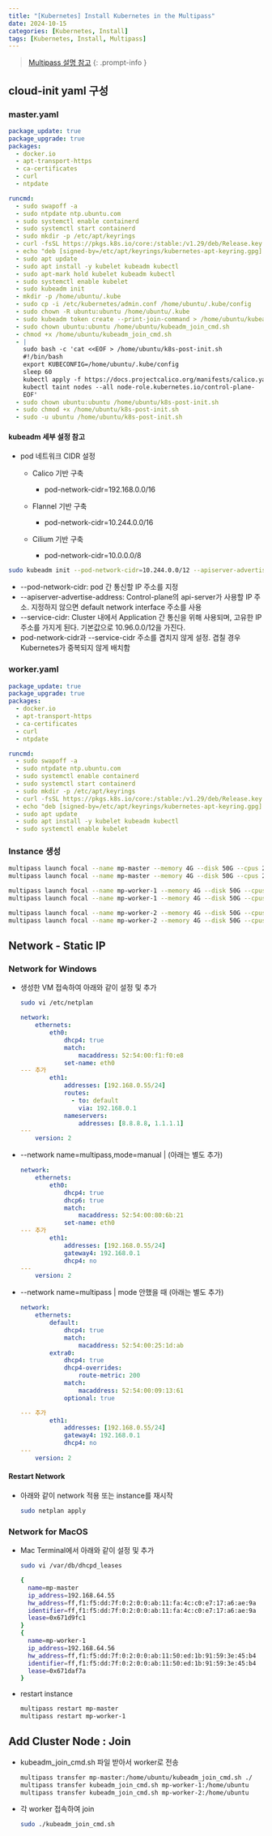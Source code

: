```yaml
---
title: "[Kubernetes] Install Kubernetes in the Multipass"
date: 2024-10-15
categories: [Kubernetes, Install]
tags: [Kubernetes, Install, Multipass]
---
```


> [Multipass 설명 참고](https://kyungryeol-yoon.github.io/posts/multipass/)
{: .prompt-info }

## cloud-init yaml 구성

### master.yaml

```yaml
package_update: true
package_upgrade: true
packages:
  - docker.io
  - apt-transport-https
  - ca-certificates
  - curl
  - ntpdate

runcmd:
  - sudo swapoff -a
  - sudo ntpdate ntp.ubuntu.com
  - sudo systemctl enable containerd
  - sudo systemctl start containerd
  - sudo mkdir -p /etc/apt/keyrings
  - curl -fsSL https://pkgs.k8s.io/core:/stable:/v1.29/deb/Release.key | sudo gpg --dearmor -o /etc/apt/keyrings/kubernetes-apt-keyring.gpg
  - echo "deb [signed-by=/etc/apt/keyrings/kubernetes-apt-keyring.gpg] https://pkgs.k8s.io/core:/stable:/v1.29/deb/ /" | sudo tee /etc/apt/sources.list.d/kubernetes.list
  - sudo apt update
  - sudo apt install -y kubelet kubeadm kubectl
  - sudo apt-mark hold kubelet kubeadm kubectl
  - sudo systemctl enable kubelet
  - sudo kubeadm init
  - mkdir -p /home/ubuntu/.kube
  - sudo cp -i /etc/kubernetes/admin.conf /home/ubuntu/.kube/config
  - sudo chown -R ubuntu:ubuntu /home/ubuntu/.kube
  - sudo kubeadm token create --print-join-command > /home/ubuntu/kubeadm_join_cmd.sh
  - sudo chown ubuntu:ubuntu /home/ubuntu/kubeadm_join_cmd.sh
  - chmod +x /home/ubuntu/kubeadm_join_cmd.sh
  - |
    sudo bash -c 'cat <<EOF > /home/ubuntu/k8s-post-init.sh
    #!/bin/bash
    export KUBECONFIG=/home/ubuntu/.kube/config
    sleep 60
    kubectl apply -f https://docs.projectcalico.org/manifests/calico.yaml
    kubectl taint nodes --all node-role.kubernetes.io/control-plane-
    EOF'
  - sudo chown ubuntu:ubuntu /home/ubuntu/k8s-post-init.sh
  - sudo chmod +x /home/ubuntu/k8s-post-init.sh
  - sudo -u ubuntu /home/ubuntu/k8s-post-init.sh
```

#### kubeadm 세부 설정 참고

- pod 네트워크 CIDR 설정
  - Calico 기반 구축
    - pod-network-cidr=192.168.0.0/16

  - Flannel 기반 구축
    - pod-network-cidr=10.244.0.0/16

  - Cilium 기반 구축
    - pod-network-cidr=10.0.0.0/8

```bash
sudo kubeadm init --pod-network-cidr=10.244.0.0/12 --apiserver-advertise-address=192.168.0.55
```

- --pod-network-cidr: pod 간 통신할 IP 주소를 지정
- --apiserver-advertise-address: Control-plane의 api-server가 사용할 IP 주소. 지정하지 않으면 default network interface 주소를 사용
- --service-cidr: Cluster 내에서 Application 간 통신을 위해 사용되며, 고유한 IP 주소를 가지게 된다. 기본값으로 10.96.0.0/12을 가진다.
- pod-network-cidr과 --service-cidr 주소를 겹치지 않게 설정. 겹칠 경우 Kubernetes가 중복되지 않게 배치함

### worker.yaml

```yaml
package_update: true
package_upgrade: true
packages:
  - docker.io
  - apt-transport-https
  - ca-certificates
  - curl
  - ntpdate

runcmd:
  - sudo swapoff -a
  - sudo ntpdate ntp.ubuntu.com
  - sudo systemctl enable containerd
  - sudo systemctl start containerd
  - sudo mkdir -p /etc/apt/keyrings
  - curl -fsSL https://pkgs.k8s.io/core:/stable:/v1.29/deb/Release.key | sudo gpg --dearmor -o /etc/apt/keyrings/kubernetes-apt-keyring.gpg
  - echo "deb [signed-by=/etc/apt/keyrings/kubernetes-apt-keyring.gpg] https://pkgs.k8s.io/core:/stable:/v1.29/deb/ /" | sudo tee /etc/apt/sources.list.d/kubernetes.list
  - sudo apt update
  - sudo apt install -y kubelet kubeadm kubectl
  - sudo systemctl enable kubelet
```

### Instance 생성

```bash
multipass launch focal --name mp-master --memory 4G --disk 50G --cpus 2 --cloud-init mp-master.yaml
multipass launch focal --name mp-master --memory 4G --disk 50G --cpus 2 --network name=multipass,mode=manual

multipass launch focal --name mp-worker-1 --memory 4G --disk 50G --cpus 2 --cloud-init mp-worker.yaml
multipass launch focal --name mp-worker-1 --memory 4G --disk 50G --cpus 2 --network name=multipass,mode=manual

multipass launch focal --name mp-worker-2 --memory 4G --disk 50G --cpus 2 --cloud-init mp-worker.yaml
multipass launch focal --name mp-worker-2 --memory 4G --disk 50G --cpus 2 --network name=multipass,mode=manual
```

## Network - Static IP

### Network for Windows

- 생성한 VM 접속하여 아래와 같이 설정 및 추가
  ```bash
  sudo vi /etc/netplan
  ```
  ```yaml
  network:
      ethernets:
          eth0:
              dhcp4: true
              match:
                  macaddress: 52:54:00:f1:f0:e8
              set-name: eth0
  --- 추가
          eth1:
              addresses: [192.168.0.55/24]
              routes:
                - to: default
                  via: 192.168.0.1
              nameservers:
                  addresses: [8.8.8.8, 1.1.1.1]
  ---
      version: 2
  ```

- --network name=multipass,mode=manual | (아래는 별도 추가)
  ```yaml
  network:
      ethernets:
          eth0:
              dhcp4: true
              dhcp6: true
              match:
                  macaddress: 52:54:00:80:6b:21
              set-name: eth0
  --- 추가
          eth1:
              addresses: [192.168.0.55/24]
              gateway4: 192.168.0.1
              dhcp4: no
  ---
      version: 2
  ```

- --network name=multipass | mode 안했을 때 (아래는 별도 추가)
  ```yaml
  network:
      ethernets:
          default:
              dhcp4: true
              match:
                  macaddress: 52:54:00:25:1d:ab
          extra0:
              dhcp4: true
              dhcp4-overrides:
                  route-metric: 200
              match:
                  macaddress: 52:54:00:09:13:61
              optional: true

  --- 추가
          eth1:
              addresses: [192.168.0.55/24]
              gateway4: 192.168.0.1
              dhcp4: no
  ---
      version: 2
  ```

#### Restart Network

- 아래와 같이 network 적용 또는 instance를 재시작
  ```bash
  sudo netplan apply
  ```

### Network for MacOS

- Mac Terminal에서 아래와 같이 설정 및 추가
  ```bash
  sudo vi /var/db/dhcpd_leases

  {
    name=mp-master
    ip_address=192.168.64.55
    hw_address=ff,f1:f5:dd:7f:0:2:0:0:ab:11:fa:4c:c0:e7:17:a6:ae:9a
    identifier=ff,f1:f5:dd:7f:0:2:0:0:ab:11:fa:4c:c0:e7:17:a6:ae:9a
    lease=0x671d9fc1
  }
  {
    name=mp-worker-1
    ip_address=192.168.64.56
    hw_address=ff,f1:f5:dd:7f:0:2:0:0:ab:11:50:ed:1b:91:59:3e:45:b4
    identifier=ff,f1:f5:dd:7f:0:2:0:0:ab:11:50:ed:1b:91:59:3e:45:b4
    lease=0x671daf7a
  }
  ```

- restart instance
  ```bash
  multipass restart mp-master
  multipass restart mp-worker-1
  ```

## Add Cluster Node : Join

- kubeadm_join_cmd.sh 파일 받아서 worker로 전송
  ```bash
  multipass transfer mp-master:/home/ubuntu/kubeadm_join_cmd.sh ./
  multipass transfer kubeadm_join_cmd.sh mp-worker-1:/home/ubuntu
  multipass transfer kubeadm_join_cmd.sh mp-worker-2:/home/ubuntu
  ```

- 각 worker 접속하여 join
  ```bash
  sudo ./kubeadm_join_cmd.sh
  ```